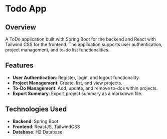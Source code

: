 # Todo App

## Overview

A ToDo application built with Spring Boot for the backend and React with Tailwind CSS for the frontend. The application supports user authentication, project management, and to-do list functionalities.

## Features

- **User Authentication**: Register, login, and logout functionality.
- **Project Management**: Create, list, and view projects.
- **To-Do Management**: Add, update, and remove to-dos within projects.
- **Export Summary**: Export project summary as a markdown file.

## Technologies Used

- **Backend**: Spring Boot
- **Frontend**: ReactJS, TailwindCSS
- **Database**: H2 Database

